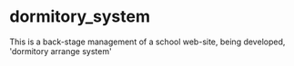 # dormitory_system

This is a back-stage management of a school web-site, being developed,  'dormitory arrange system'
